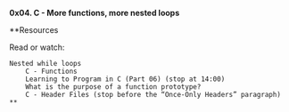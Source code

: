 **0x04. C - More functions, more nested loops**

**Resources

Read or watch:

    Nested while loops
        C - Functions
	    Learning to Program in C (Part 06) (stop at 14:00)
	    What is the purpose of a function prototype?
	    C - Header Files (stop before the “Once-Only Headers” paragraph) **
